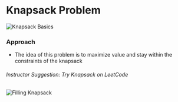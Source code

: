 # Knapsack Problem

![Knapsack Basics](/Users/justiniverson/Desktop/codingstuff/CS3000/ds-algo-notes/resources/knapsackbasics.png)

### Approach
- The idea of this problem is to maximize value and stay 
within the constraints of the knapsack

###### Instructor Suggestion: Try Knapsack on LeetCode

![Filling Knapsack](/Users/justiniverson/Desktop/codingstuff/CS3000/ds-algo-notes/resources/fillknapsack.png)


